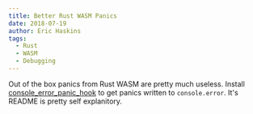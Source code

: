 ```yaml
---
title: Better Rust WASM Panics
date: 2018-07-19
author: Eric Haskins
tags:
  - Rust
  - WASM
  - Debugging
---
```


Out of the box panics from Rust WASM are pretty much useless. Install [console_error_panic_hook](https://github.com/rustwasm/console_error_panic_hook) to get panics written to `console.error`. It's README is pretty self explanitory.

